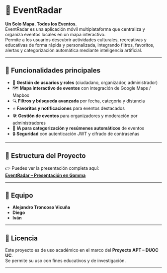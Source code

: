 # 📍 EventRadar

**Un Solo Mapa. Todos los Eventos.**  
EventRadar es una aplicación móvil multiplataforma que centraliza y organiza eventos locales en un mapa interactivo.  
Permite a los usuarios descubrir actividades culturales, recreativas y educativas de forma rápida y personalizada, integrando filtros, favoritos, alertas y categorización automática mediante inteligencia artificial.

---

## 🚀 Funcionalidades principales
- 🔑 **Gestión de usuarios y roles** (ciudadano, organizador, administrador)  
- 🗺️ **Mapa interactivo de eventos** con integración de Google Maps / Mapbox  
- 🔍 **Filtros y búsqueda avanzada** por fecha, categoría y distancia  
- ⭐ **Favoritos y notificaciones** para eventos destacados  
- 🛠️ **Gestión de eventos** para organizadores y moderación por administradores  
- 🤖 **IA para categorización y resúmenes automáticos** de eventos  
- 🔒 **Seguridad** con autenticación JWT y cifrado de contraseñas  

---

## 📂 Estructura del Proyecto
👉 Puedes ver la presentación completa aquí:  
[**EventRadar – Presentación en Gamma**](https://gamma.app/docs/EventRadar-rdmkhrb1fbqnkkw)

---

## 👥 Equipo
- **Alejandro Troncoso Vicuña**  
- **Diego** 
- **Iván** 

---

## 📜 Licencia
Este proyecto es de uso académico en el marco del **Proyecto APT – DUOC UC**.  
Se permite su uso con fines educativos y de investigación.  

---
